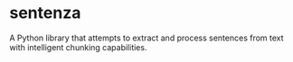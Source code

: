 # sentenza
A Python library that attempts to extract and process sentences from text with intelligent chunking capabilities.
